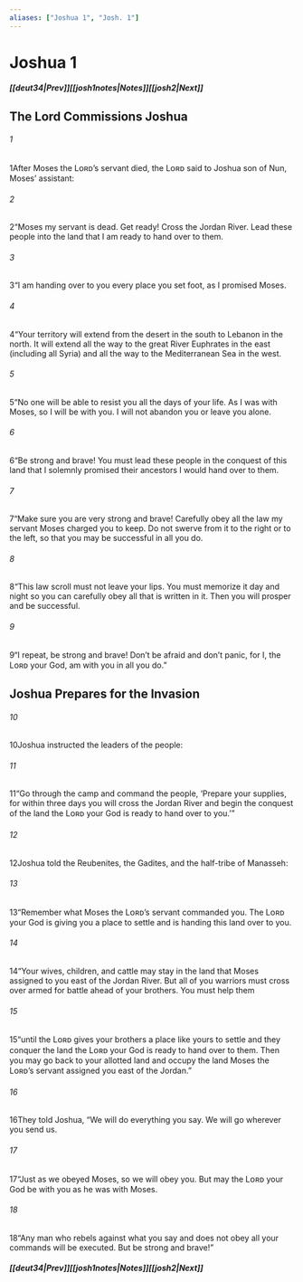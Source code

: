 ```yaml
---
aliases: ["Joshua 1", "Josh. 1"]
---
```

# Joshua 1
##### <span class=arrow-left></span>[[deut34|Prev]]<span class=navigation-separator></span>[[josh1notes|Notes]]<span class=navigation-separator></span>[[josh2|Next]]<span class=arrow-right></span>
## The Lord Commissions Joshua
###### 1
<span class=verse-first>1</span>After Moses the Lᴏʀᴅ’s servant died, the Lᴏʀᴅ said to Joshua son of Nun, Moses’ assistant:
###### 2
<span class=verse-body>2</span>“Moses my servant is dead. Get ready! Cross the Jordan River. Lead these people into the land that I am ready to hand over to them.
###### 3
<span class=verse-body>3</span>“I am handing over to you every place you set foot, as I promised Moses.
###### 4
<span class=verse-body>4</span>“Your territory will extend from the desert in the south to Lebanon in the north. It will extend all the way to the great River Euphrates in the east (including all Syria) and all the way to the Mediterranean Sea in the west.
###### 5
<span class=verse-body>5</span>“No one will be able to resist you all the days of your life. As I was with Moses, so I will be with you. I will not abandon you or leave you alone.
###### 6
<span class=verse-body>6</span>“Be strong and brave! You must lead these people in the conquest of this land that I solemnly promised their ancestors I would hand over to them.
###### 7
<span class=verse-body>7</span>“Make sure you are very strong and brave! Carefully obey all the law my servant Moses charged you to keep. Do not swerve from it to the right or to the left, so that you may be successful in all you do.
###### 8
<span class=verse-body>8</span>“This law scroll must not leave your lips. You must memorize it day and night so you can carefully obey all that is written in it. Then you will prosper and be successful.
###### 9
<span class=verse-body>9</span>“I repeat, be strong and brave! Don’t be afraid and don’t panic, for I, the Lᴏʀᴅ your God, am with you in all you do.”
## Joshua Prepares for the Invasion
###### 10
<span class=verse-first>10</span>Joshua instructed the leaders of the people:
###### 11
<span class=verse-body>11</span>“Go through the camp and command the people, ‘Prepare your supplies, for within three days you will cross the Jordan River and begin the conquest of the land the Lᴏʀᴅ your God is ready to hand over to you.’”
<div class=paragraph-break></div>

###### 12
<span class=verse-first>12</span>Joshua told the Reubenites, the Gadites, and the half-tribe of Manasseh:
###### 13
<span class=verse-body>13</span>“Remember what Moses the Lᴏʀᴅ’s servant commanded you. The Lᴏʀᴅ your God is giving you a place to settle and is handing this land over to you.
###### 14
<span class=verse-body>14</span>“Your wives, children, and cattle may stay in the land that Moses assigned to you east of the Jordan River. But all of you warriors must cross over armed for battle ahead of your brothers. You must help them
###### 15
<span class=verse-body>15</span>“until the Lᴏʀᴅ gives your brothers a place like yours to settle and they conquer the land the Lᴏʀᴅ your God is ready to hand over to them. Then you may go back to your allotted land and occupy the land Moses the Lᴏʀᴅ’s servant assigned you east of the Jordan.”
<div class=paragraph-break></div>

###### 16
<span class=verse-first>16</span>They told Joshua, “We will do everything you say. We will go wherever you send us.
###### 17
<span class=verse-body>17</span>“Just as we obeyed Moses, so we will obey you. But may the Lᴏʀᴅ your God be with you as he was with Moses.
###### 18
<span class=verse-body>18</span>“Any man who rebels against what you say and does not obey all your commands will be executed. But be strong and brave!”
##### <span class=arrow-left></span>[[deut34|Prev]]<span class=navigation-separator></span>[[josh1notes|Notes]]<span class=navigation-separator></span>[[josh2|Next]]<span class=arrow-right></span>